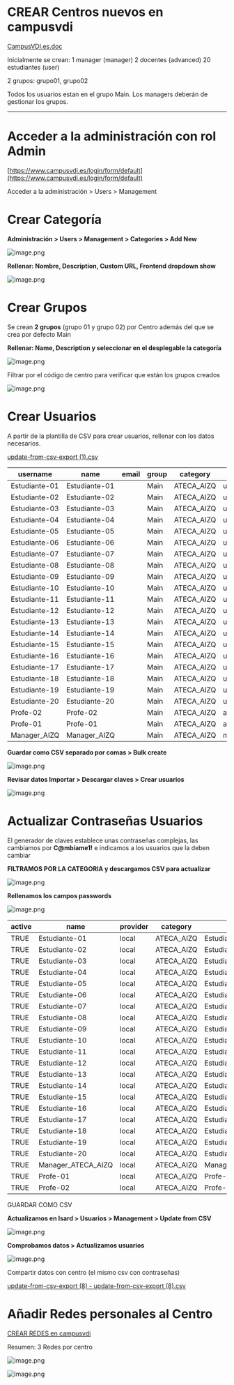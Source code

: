 # CREAR Centros nuevos en campusvdi

[CampusVDI.es.doc](CampusVDI.es.doc)

Inicialmente se crean:
1 manager (manager)
2 docentes (advanced)
20 estudiantes (user)

2 grupos: grupo01, grupo02

Todos los usuarios estan en el grupo Main. Los managers deberán de gestionar los grupos.

---

# Acceder a la administración con rol Admin

[https://www.campusvdi.es/login/form/default](https://www.campusvdi.es/login/form/default)

Acceder a la administración > Users > Management 

# Crear Categoría

**Administración > Users > Management > Categories > Add New**

![image.png](image.png)

**Rellenar: Nombre, Description, Custom URL, Frontend dropdown show**

![image.png](image%201.png)

# Crear Grupos

Se crean **2 grupos** (grupo 01 y grupo 02) por Centro además del que se crea por defecto Main

**Rellenar: Name, Description y seleccionar en el desplegable la categoría**

![image.png](image%202.png)

Filtrar por el código de centro para verificar que están los grupos creados

![image.png](image%203.png)

# Crear Usuarios

A partir de la plantilla de  CSV para crear usuarios, rellenar con los datos necesarios.

[update-from-csv-export (1).csv](update-from-csv-export_(1).csv)

| username | name | email | group | category | role |
| --- | --- | --- | --- | --- | --- |
| Estudiante-01 | Estudiante-01 |  | Main | ATECA_AIZQ | user |
| Estudiante-02 | Estudiante-02 |  | Main | ATECA_AIZQ | user |
| Estudiante-03 | Estudiante-03 |  | Main | ATECA_AIZQ | user |
| Estudiante-04 | Estudiante-04 |  | Main | ATECA_AIZQ | user |
| Estudiante-05 | Estudiante-05 |  | Main | ATECA_AIZQ | user |
| Estudiante-06 | Estudiante-06 |  | Main | ATECA_AIZQ | user |
| Estudiante-07 | Estudiante-07 |  | Main | ATECA_AIZQ | user |
| Estudiante-08 | Estudiante-08 |  | Main | ATECA_AIZQ | user |
| Estudiante-09 | Estudiante-09 |  | Main | ATECA_AIZQ | user |
| Estudiante-10 | Estudiante-10 |  | Main | ATECA_AIZQ | user |
| Estudiante-11 | Estudiante-11 |  | Main | ATECA_AIZQ | user |
| Estudiante-12 | Estudiante-12 |  | Main | ATECA_AIZQ | user |
| Estudiante-13 | Estudiante-13 |  | Main | ATECA_AIZQ | user |
| Estudiante-14 | Estudiante-14 |  | Main | ATECA_AIZQ | user |
| Estudiante-15 | Estudiante-15 |  | Main | ATECA_AIZQ | user |
| Estudiante-16 | Estudiante-16 |  | Main | ATECA_AIZQ | user |
| Estudiante-17 | Estudiante-17 |  | Main | ATECA_AIZQ | user |
| Estudiante-18 | Estudiante-18 |  | Main | ATECA_AIZQ | user |
| Estudiante-19 | Estudiante-19 |  | Main | ATECA_AIZQ | user |
| Estudiante-20 | Estudiante-20 |  | Main | ATECA_AIZQ | user |
| Profe-02 | Profe-02 |  | Main | ATECA_AIZQ | advanced |
| Profe-01 | Profe-01 |  | Main | ATECA_AIZQ | advanced |
| Manager_AIZQ | Manager_AIZQ |  | Main | ATECA_AIZQ | manager |

**Guardar como CSV separado por comas  >  Bulk create**

![image.png](image%204.png)

**Revisar datos Importar > Descargar claves > Crear usuarios**

![image.png](image%205.png)

# Actualizar Contraseñas Usuarios

El generador de claves establece unas contraseñas complejas, las cambiamos por **C@mbiame1!** e indicamos a los usuarios que la deben cambiar

**FILTRAMOS POR LA CATEGORIA y descargamos CSV para actualizar**

![image.png](image%206.png)

**Rellenamos los campos passwords**

![image.png](image%207.png)

| active | name | provider | category | uid | username | group | secondary_groups | password |
| --- | --- | --- | --- | --- | --- | --- | --- | --- |
| TRUE | Estudiante-01 | local | ATECA_AIZQ | Estudiante-01 | Estudiante-01 | Main |  | C@mbiame1! |
| TRUE | Estudiante-02 | local | ATECA_AIZQ | Estudiante-02 | Estudiante-02 | Main |  | C@mbiame1! |
| TRUE | Estudiante-03 | local | ATECA_AIZQ | Estudiante-03 | Estudiante-03 | Main |  | C@mbiame1! |
| TRUE | Estudiante-04 | local | ATECA_AIZQ | Estudiante-04 | Estudiante-04 | Main |  | C@mbiame1! |
| TRUE | Estudiante-05 | local | ATECA_AIZQ | Estudiante-05 | Estudiante-05 | Main |  | C@mbiame1! |
| TRUE | Estudiante-06 | local | ATECA_AIZQ | Estudiante-06 | Estudiante-06 | Main |  | C@mbiame1! |
| TRUE | Estudiante-07 | local | ATECA_AIZQ | Estudiante-07 | Estudiante-07 | Main |  | C@mbiame1! |
| TRUE | Estudiante-08 | local | ATECA_AIZQ | Estudiante-08 | Estudiante-08 | Main |  | C@mbiame1! |
| TRUE | Estudiante-09 | local | ATECA_AIZQ | Estudiante-09 | Estudiante-09 | Main |  | C@mbiame1! |
| TRUE | Estudiante-10 | local | ATECA_AIZQ | Estudiante-10 | Estudiante-10 | Main |  | C@mbiame1! |
| TRUE | Estudiante-11 | local | ATECA_AIZQ | Estudiante-11 | Estudiante-11 | Main |  | C@mbiame1! |
| TRUE | Estudiante-12 | local | ATECA_AIZQ | Estudiante-12 | Estudiante-12 | Main |  | C@mbiame1! |
| TRUE | Estudiante-13 | local | ATECA_AIZQ | Estudiante-13 | Estudiante-13 | Main |  | C@mbiame1! |
| TRUE | Estudiante-14 | local | ATECA_AIZQ | Estudiante-14 | Estudiante-14 | Main |  | C@mbiame1! |
| TRUE | Estudiante-15 | local | ATECA_AIZQ | Estudiante-15 | Estudiante-15 | Main |  | C@mbiame1! |
| TRUE | Estudiante-16 | local | ATECA_AIZQ | Estudiante-16 | Estudiante-16 | Main |  | C@mbiame1! |
| TRUE | Estudiante-17 | local | ATECA_AIZQ | Estudiante-17 | Estudiante-17 | Main |  | C@mbiame1! |
| TRUE | Estudiante-18 | local | ATECA_AIZQ | Estudiante-18 | Estudiante-18 | Main |  | C@mbiame1! |
| TRUE | Estudiante-19 | local | ATECA_AIZQ | Estudiante-19 | Estudiante-19 | Main |  | C@mbiame1! |
| TRUE | Estudiante-20 | local | ATECA_AIZQ | Estudiante-20 | Estudiante-20 | Main |  | C@mbiame1! |
| TRUE | Manager_ATECA_AIZQ | local | ATECA_AIZQ | Manager_ATECA_AIZQ | Manager_ATECA_AIZQ | Main |  | C@mbiame1! |
| TRUE | Profe-01 | local | ATECA_AIZQ | Profe-01 | Profe-01 | Main |  | C@mbiame1! |
| TRUE | Profe-02 | local | ATECA_AIZQ | Profe-02 | Profe-02 | Main |  | C@mbiame1! |

GUARDAR COMO CSV

**Actualizamos en Isard > Usuarios > Management > Update from CSV**

![image.png](image%208.png)

**Comprobamos datos > Actualizamos usuarios**

![image.png](image%209.png)

Compartir datos con centro (el mismo csv con contraseñas)

[update-from-csv-export (8) - update-from-csv-export (8).csv](update-from-csv-export_(8)_-_update-from-csv-export_(8).csv)

# Añadir Redes personales al Centro

[CREAR REDES en campusvdi](https://www.notion.so/CREAR-REDES-en-campusvdi-17dae56fed2e80c3bbaec6e17655f590?pvs=21) 

Resumen: 3 Redes por centro

![image.png](image%2010.png)

![image.png](image%2011.png)
